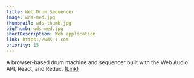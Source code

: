 ```yaml
---
title: Web Drum Sequencer
image: wds-med.jpg
thumbnail: wds-thumb.jpg
bigThumb: wds-med.jpg
shortDescription: Web application
link: https://wds-1.com
priority: 15
---
```

A browser-based drum machine and sequencer built with the Web Audio API, React, and Redux. [(Link)](https://wds-1.com)